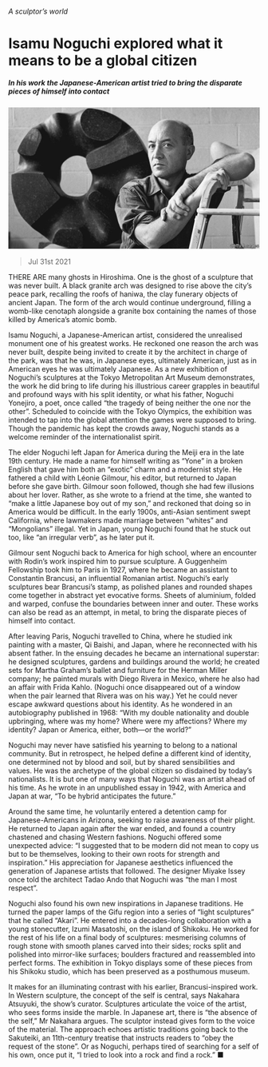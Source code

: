 ###### A sculptor’s world

# Isamu Noguchi explored what it means to be a global citizen 

##### In his work the Japanese-American artist tried to bring the disparate pieces of himself into contact 

![image](images/20210731_BKP003_0.jpg) 

> Jul 31st 2021 

THERE ARE many ghosts in Hiroshima. One is the ghost of a sculpture that was never built. A black granite arch was designed to rise above the city’s peace park, recalling the roofs of haniwa, the clay funerary objects of ancient Japan. The form of the arch would continue underground, filling a womb-like cenotaph alongside a granite box containing the names of those killed by America’s atomic bomb.

Isamu Noguchi, a Japanese-American artist, considered the unrealised monument one of his greatest works. He reckoned one reason the arch was never built, despite being invited to create it by the architect in charge of the park, was that he was, in Japanese eyes, ultimately American, just as in American eyes he was ultimately Japanese. As a new exhibition of Noguchi’s sculptures at the Tokyo Metropolitan Art Museum demonstrates, the work he did bring to life during his illustrious career grapples in beautiful and profound ways with his split identity, or what his father, Noguchi Yonejiro, a poet, once called “the tragedy of being neither the one nor the other”. Scheduled to coincide with the Tokyo Olympics, the exhibition was intended to tap into the global attention the games were supposed to bring. Though the pandemic has kept the crowds away, Noguchi stands as a welcome reminder of the internationalist spirit.


The elder Noguchi left Japan for America during the Meiji era in the late 19th century. He made a name for himself writing as “Yone” in a broken English that gave him both an “exotic” charm and a modernist style. He fathered a child with Léonie Gilmour, his editor, but returned to Japan before she gave birth. Gilmour soon followed, though she had few illusions about her lover. Rather, as she wrote to a friend at the time, she wanted to “make a little Japanese boy out of my son,” and reckoned that doing so in America would be difficult. In the early 1900s, anti-Asian sentiment swept California, where lawmakers made marriage between “whites” and “Mongolians” illegal. Yet in Japan, young Noguchi found that he stuck out too, like “an irregular verb”, as he later put it.

Gilmour sent Noguchi back to America for high school, where an encounter with Rodin’s work inspired him to pursue sculpture. A Guggenheim Fellowship took him to Paris in 1927, where he became an assistant to Constantin Brancusi, an influential Romanian artist. Noguchi’s early sculptures bear Brancusi’s stamp, as polished planes and rounded shapes come together in abstract yet evocative forms. Sheets of aluminium, folded and warped, confuse the boundaries between inner and outer. These works can also be read as an attempt, in metal, to bring the disparate pieces of himself into contact.

After leaving Paris, Noguchi travelled to China, where he studied ink painting with a master, Qi Baishi, and Japan, where he reconnected with his absent father. In the ensuing decades he became an international superstar: he designed sculptures, gardens and buildings around the world; he created sets for Martha Graham’s ballet and furniture for the Herman Miller company; he painted murals with Diego Rivera in Mexico, where he also had an affair with Frida Kahlo. (Noguchi once disappeared out of a window when the pair learned that Rivera was on his way.) Yet he could never escape awkward questions about his identity. As he wondered in an autobiography published in 1968: “With my double nationality and double upbringing, where was my home? Where were my affections? Where my identity? Japan or America, either, both—or the world?”

Noguchi may never have satisfied his yearning to belong to a national community. But in retrospect, he helped define a different kind of identity, one determined not by blood and soil, but by shared sensibilities and values. He was the archetype of the global citizen so disdained by today’s nationalists. It is but one of many ways that Noguchi was an artist ahead of his time. As he wrote in an unpublished essay in 1942, with America and Japan at war, “To be hybrid anticipates the future.”

Around the same time, he voluntarily entered a detention camp for Japanese-Americans in Arizona, seeking to raise awareness of their plight. He returned to Japan again after the war ended, and found a country chastened and chasing Western fashions. Noguchi offered some unexpected advice: “I suggested that to be modern did not mean to copy us but to be themselves, looking to their own roots for strength and inspiration.” His appreciation for Japanese aesthetics influenced the generation of Japanese artists that followed. The designer Miyake Issey once told the architect Tadao Ando that Noguchi was “the man I most respect”.

Noguchi also found his own new inspirations in Japanese traditions. He turned the paper lamps of the Gifu region into a series of “light sculptures” that he called “Akari”. He entered into a decades-long collaboration with a young stonecutter, Izumi Masatoshi, on the island of Shikoku. He worked for the rest of his life on a final body of sculptures: mesmerising columns of rough stone with smooth planes carved into their sides; rocks split and polished into mirror-like surfaces; boulders fractured and reassembled into perfect forms. The exhibition in Tokyo displays some of these pieces from his Shikoku studio, which has been preserved as a posthumous museum.

It makes for an illuminating contrast with his earlier, Brancusi-inspired work. In Western sculpture, the concept of the self is central, says Nakahara Atsuyuki, the show’s curator. Sculptures articulate the voice of the artist, who sees forms inside the marble. In Japanese art, there is “the absence of the self,” Mr Nakahara argues. The sculptor instead gives form to the voice of the material. The approach echoes artistic traditions going back to the Sakuteiki, an 11th-century treatise that instructs readers to “obey the request of the stone”. Or as Noguchi, perhaps tired of searching for a self of his own, once put it, “I tried to look into a rock and find a rock.” ■

